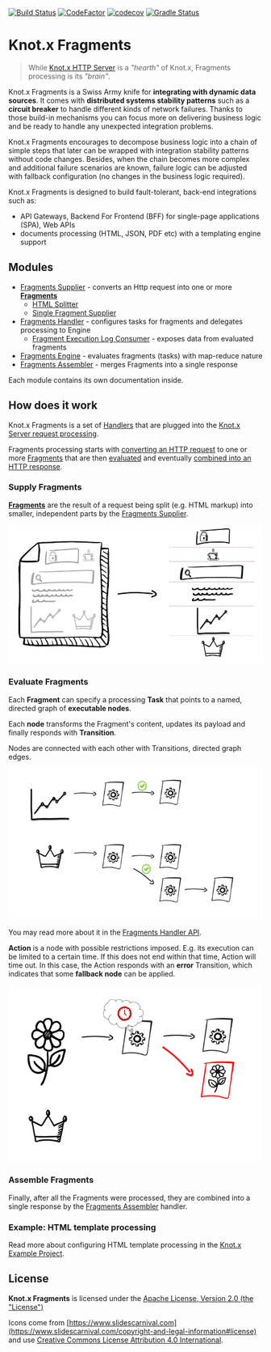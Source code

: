 [![Build Status](https://dev.azure.com/knotx/Knotx/_apis/build/status/Knotx.knotx-fragments?branchName=master)](https://dev.azure.com/knotx/Knotx/_build/latest?definitionId=10&branchName=master)
[![CodeFactor](https://www.codefactor.io/repository/github/knotx/knotx-fragments/badge)](https://www.codefactor.io/repository/github/knotx/knotx-fragments)
[![codecov](https://codecov.io/gh/Knotx/knotx-fragments/branch/master/graph/badge.svg)](https://codecov.io/gh/Knotx/knotx-fragments)
[![Gradle Status](https://gradleupdate.appspot.com/Knotx/knotx-fragments/status.svg)](https://gradleupdate.appspot.com/Knotx/knotx-fragments/status)

# Knot.x Fragments

> While [Knot.x HTTP Server](https://github.com/Knotx/knotx-server-http) is a _"hearth"_ of Knot.x, Fragments processing 
is its _"brain"_.

Knot.x Fragments is a Swiss Army knife for **integrating with dynamic data sources**. It 
comes with **distributed systems stability patterns** such as a **circuit breaker** to handle different 
kinds of network failures. Thanks to those build-in mechanisms you can focus more on delivering
business logic and be ready to handle any unexpected integration problems.

Knot.x Fragments encourages to decompose business logic into a chain of simple steps that later 
can be wrapped with integration stability patterns without code changes. 
Besides, when the chain becomes more complex and additional failure scenarios are known, 
failure logic can be adjusted with fallback configuration (no changes in the business logic required).

Knot.x Fragments is designed to build fault-tolerant, back-end integrations such as:
- API Gateways, Backend For Frontend (BFF) for single-page applications (SPA), Web APIs
- documents processing (HTML, JSON, PDF etc) with a templating engine support

## Modules

- [Fragments Supplier](https://github.com/Knotx/knotx-fragments/tree/master/supplier) - converts an Http request into one or more [**Fragments**](https://github.com/Knotx/knotx-fragments/tree/master/api#knotx-fragment-api)
    - [HTML Splitter](https://github.com/Knotx/knotx-fragments/tree/master/supplier/html-splitter)
    - [Single Fragment Supplier](https://github.com/Knotx/knotx-fragments/tree/master/supplier/single-fragment)
- [Fragments Handler](https://github.com/Knotx/knotx-fragments/tree/master/handler) - configures tasks for fragments and delegates processing to Engine 
    - [Fragment Execution Log Consumer](https://github.com/Knotx/knotx-fragments/tree/master/handler/consumer) - exposes data from evaluated fragments
- [Fragments Engine](https://github.com/Knotx/knotx-fragments/tree/master/engine) - evaluates fragments (tasks) with map-reduce nature
- [Fragments Assembler](https://github.com/Knotx/knotx-fragments/tree/master/assembler) - merges Fragments into a single response

Each module contains its own documentation inside.

## How does it work

Knot.x Fragments is a set of [Handlers](https://github.com/Knotx/knotx-server-http/tree/master/api#routing-handlers)
that are plugged into the [Knot.x Server request processing](https://github.com/Knotx/knotx-server-http#how-does-it-work).

Fragments processing starts with [converting an HTTP request](#supply-fragments) to one or more
[Fragments](https://github.com/Knotx/knotx-fragments/tree/master/api#knotx-fragment-api) that are 
then [evaluated](#evaluate-fragments) and eventually [combined into an HTTP response](#assemble-fragments).

### Supply Fragments

[**Fragments**](https://github.com/Knotx/knotx-fragments/tree/master/api#knotx-fragment-api) 
are the result of a request being split (e.g. HTML markup) into smaller, independent parts by the
[Fragments Supplier](https://github.com/Knotx/knotx-fragments/tree/master/supplier).

![Fragments](https://github.com/Knotx/knotx-fragments/raw/master/assets/images/fragments_supplier.png)

### Evaluate Fragments

Each **Fragment** can specify a processing **Task** that points to a named, directed graph of **executable nodes**.

Each **node** transforms the Fragment's content, updates its payload and finally responds with **Transition**.

Nodes are connected with each other with Transitions, directed graph edges.

<img src="https://github.com/Knotx/knotx-fragments/raw/master/assets/images/graph_processing.png" width="700">

You may read more about it in the [Fragments Handler API](https://github.com/Knotx/knotx-fragments/tree/master/handler/api).

**Action** is a node with possible restrictions imposed. E.g. its execution
can be limited to a certain time. If this does not end within that time, Action will time out. 
In this case, the Action responds with an **error** Transition, which indicates that some **fallback node** can be applied.

<img src="https://github.com/Knotx/knotx-fragments/raw/master/assets/images/graph_processing_failure.png" width="500">

### Assemble Fragments

Finally, after all the Fragments were processed, they are combined into a single response by the 
[Fragments Assembler](https://github.com/Knotx/knotx-fragments/tree/master/assembler) handler.

### Example: HTML template processing

Read more about configuring HTML template processing in the [Knot.x Example Project](https://github.com/Knotx/knotx-example-project/tree/master/template-processing).

## License
**Knot.x Fragments** is licensed under the [Apache License, Version 2.0 (the "License")](https://www.apache.org/licenses/LICENSE-2.0.txt)

Icons come from [https://www.slidescarnival.com](https://www.slidescarnival.com/copyright-and-legal-information#license) and 
use [Creative Commons License Attribution 4.0 International](https://creativecommons.org/licenses/by/4.0/).
